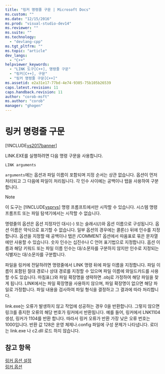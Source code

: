 ```yaml
---
title: "링커 명령줄 구문 | Microsoft Docs"
ms.custom: ""
ms.date: "12/15/2016"
ms.prod: "visual-studio-dev14"
ms.reviewer: ""
ms.suite: ""
ms.technology: 
  - "devlang-cpp"
ms.tgt_pltfrm: ""
ms.topic: "article"
dev_langs: 
  - "C++"
helpviewer_keywords: 
  - "LINK 도구[C++], 명령줄 구문"
  - "링커[C++], 구문"
  - "링커 명령줄 구문[C++]"
ms.assetid: e2a31e17-77bd-4e74-9305-75b105b26539
caps.latest.revision: 11
caps.handback.revision: 11
author: "corob-msft"
ms.author: "corob"
manager: "ghogen"
---
```

# 링커 명령줄 구문
[!INCLUDE[vs2017banner](../../assembler/inline/includes/vs2017banner.md)]

LINK.EXE를 실행하려면 다음 명령 구문을 사용합니다.  
  
```  
LINK arguments  
```  
  
 `arguments`에는 옵션과 파일 이름이 포함되며 지정 순서는 상관 없습니다.  옵션이 먼저 처리되고 그 다음에 파일이 처리됩니다.  각 인수 사이에는 공백이나 탭을 사용하여 구분합니다.  
  
> [!NOTE]
>  이 도구는 [!INCLUDE[vsprvs](../../assembler/masm/includes/vsprvs_md.md)] 명령 프롬프트에서만 시작할 수 있습니다.  시스템 명령 프롬프트 또는 파일 탐색기에서는 시작할 수 없습니다.  
  
 명령줄의 옵션은 옵션 지정자인 대시\(\-\) 또는 슬래시\(\/\)와 옵션 이름으로 구성됩니다.  옵션 이름은 약식으로 표기할 수 없습니다.  일부 옵션의 경우에는 콜론\(:\) 뒤에 인수를 지정합니다.  옵션을 지정할 때 공백이나 탭은 \/COMMENT 옵션에서 따옴표로 묶은 문자열에만 사용할 수 있습니다.  숫자 인수는 십진수나 C 언어 표기법으로 지정합니다.  옵션 이름과 해당 키워드 또는 파일 이름 인수는 대\/소문자를 구분하지 않지만 인수로 지정되는 식별자는 대\/소문자를 구분합니다.  
  
 파일을 링커에 전달하려면 명령줄에서 LINK 명령 뒤에 파일 이름을 지정합니다.  파일 이름이 포함된 절대 경로나 상대 경로를 지정할 수 있으며 파일 이름에 와일드카드를 사용할 수도 있습니다.  마침표\(.\)와 파일 확장명을 생략하면 .obj로 가정하여 해당 파일을 찾게 됩니다.  LINK에서는 파일 확장명을 사용하지 않으며, 파일 확장명이 없으면 해당 파일로 가정합니다. 파일 내용을 검사하여 파일 형식을 결정하고 그 결과에 따라 처리합니다.  
  
 link.exe는 오류가 발생하지 않고 작업에 성공하는 경우 0을 반환합니다.  그렇지 않으면 링크를 중지한 오류의 해당 번호가 링커에서 반환됩니다.  예를 들어, 링커에서 LNK1104 생성, 링커가 1104를 반환 합니다. 따라서 링커 오류가 반환 가장 낮은 오류 번호는 1000입니다. 반환 값 128은 운영 체제나.config 파일에 구성 문제가 나타냅니다. 로더는 link.exe 나 c2.dll 로드 하지 않습니다.  
  
## 참고 항목  
 [링커 옵션 설정](../../build/reference/setting-linker-options.md)   
 [링커 옵션](../../build/reference/linker-options.md)